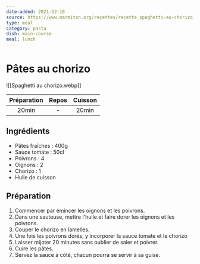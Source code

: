 ```yaml
---
date-added: 2021-12-18
source: https://www.marmiton.org/recettes/recette_spaghetti-au-chorizo_82762.aspx
type: meal
category: pasta
dish: main-course
meal: lunch
---
```


# Pâtes au chorizo

![[Spaghetti au chorizo.webp]]

| Préparation | Repos | Cuisson |
|:-----------:|:-----:|:-------:|
|    20min    |   -   |  20min  |

## Ingrédients

- Pâtes fraîches : 400g
- Sauce tomate : 50cl
- Poivrons : 4
- Oignons : 2
- Chorizo : 1
- Huile de cuisson

## Préparation

1. Commencer par émincer les oignons et les poivrons.
2. Dans une sauteuse, mettre l'huile et faire dorer les oignons et les poivrons.
3. Couper le chorizo en lamelles.
4. Une fois les poivrons dorés, y incorporer la sauce tomate et le chorizo
5. Laisser mijoter 20 minutes sans oublier de saler et poivrer.
6. Cuire les pâtes.
7. Servez la sauce à côté, chacun pourra se servir à sa guise.
